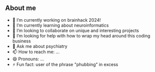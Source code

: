 ## About me

- 🔭 I’m currently working on brainhack 2024!
- 🌱 I’m currently learning about neuroinformatics
- 👯 I’m looking to collaborate on unique and interesting projects
- 🤔 I’m looking for help with how to wrap my head around this coding business 
- 💬 Ask me about psychiatry
- 📫 How to reach me: ...
- 😄 Pronouns: ...
- ⚡ Fun fact: user of the phrase "phubbing" in excess

